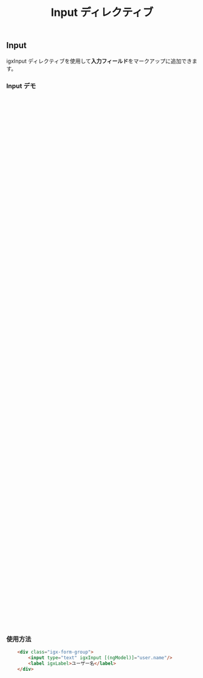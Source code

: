 ﻿---
title: Input ディレクティブ
_description: Ignite UI for Angular は各データ型のために最適化されるさまざまな入力コントロールを提供します。
_keywords: Ignite UI for Angular, UI コントロール, Angular ウィジェット, web ウィジェット, UI ウィジェット, Angular, ネイティブ Angular コンポーネント スィート, ネイティブ Angular コントロール, ネイティブ Angular コンポーネント ライブラリ, Angular Input コンポーネント, Angular Input コントロール
---

## Input
igxInput ディレクティブを使用して**入力フィールド**をマークアップに追加できます。

### Input デモ
<div class="sample-container" style="height:1390px">
<iframe src='https://{environment:demosBaseUrl}/form-elements' width="100%" height="100%" seamless frameBorder="0"></iframe>
</div>

### 使用方法
```html
    <div class="igx-form-group">
        <input type="text" igxInput [(ngModel)]="user.name"/>
        <label igxLabel>ユーザー名</label>
    </div>
```
